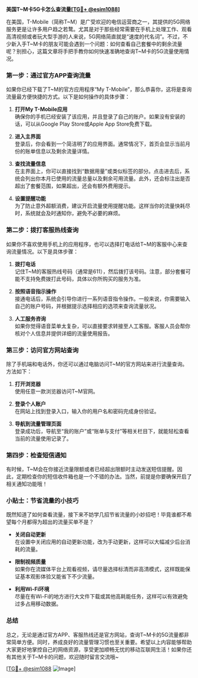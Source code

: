 **美国T~M卡5G卡怎么查流量[[TG💪+ @esim1088](https://t.me/s/esim1088)]**

在美国，T-Mobile（简称T~M）是广受欢迎的电信运营商之一，其提供的5G网络服务更是让许多用户趋之若鹜。尤其是对于那些经常需要在手机上处理工作、观看高清视频或者玩大型手游的人来说，5G网络简直就是“速度的代名词”。不过，不少新入手T~M卡的朋友可能会遇到一个问题：如何查看自己套餐中的剩余流量呢？别担心，这篇文章将手把手教你如何快速准确地查询T~M卡的5G流量使用情况。

### **第一步：通过官方APP查询流量**

如果你已经下载了T~M的官方应用程序“My T-Mobile”，那么恭喜你，这将是查询流量最方便快捷的方式。以下是如何操作的具体步骤：

1. **打开My T-Mobile应用**  
   确保你的手机已经安装了该应用，并且登录了自己的账户。如果没有安装的话，可以从Google Play Store或Apple App Store免费下载。

2. **进入主界面**  
   登录后，你会看到一个简洁明了的应用界面。通常情况下，首页会显示当前月份的账单信息以及剩余流量详情。

3. **查找流量信息**  
   在主界面上，你可以直接找到“数据用量”或类似标签的部分。点击进去后，系统会列出你本月已使用的流量总量以及剩余可用流量。此外，还会标注出是否超出了套餐范围，如果超出，还会有额外费用提示。

4. **设置提醒功能**  
   为了防止意外超额消费，建议开启流量使用提醒功能。这样当你的流量快耗尽时，系统就会及时通知你，避免不必要的麻烦。

### **第二步：拨打客服热线查询**

如果你不喜欢使用手机上的应用程序，也可以选择打电话给T~M的客服中心来查询流量情况。以下是具体步骤：

1. **拨打电话**  
   记住T~M的客服热线号码（通常是611），然后拨打该号码。注意，部分套餐可能不支持免费拨打此号码，具体以你所购买的服务为准。

2. **按照语音指示操作**  
   接通电话后，系统会引导你进行一系列语音指令操作。一般来说，你需要输入自己的账户号码，并根据提示选择相应的选项来查询流量状况。

3. **人工服务咨询**  
   如果你觉得语音菜单太复杂，可以直接要求转接至人工客服。客服人员会帮你核对个人信息并提供详细的流量使用报告。

### **第三步：访问官方网站查询**

除了手机端和电话外，你还可以通过电脑访问T~M的官方网站来进行流量查询。方法如下：

1. **打开浏览器**  
   使用任意一款浏览器访问T~M官网。

2. **登录个人账户**  
   在网站上找到登录入口，输入你的用户名和密码完成身份验证。

3. **导航到流量管理页面**  
   登录成功后，导航至“我的账户”或“账单与支付”等相关栏目下，就能轻松查看当前的流量使用记录了。

### **第四步：检查短信通知**

有时候，T~M会在你接近流量限额或者已经超出限额时主动发送短信提醒。因此，定期检查你的短信收件箱也是一个不错的办法。当然，前提是你要确保开启了相关通知功能哦！

### **小贴士：节省流量的小技巧**

既然知道了如何查看流量，接下来不妨学几招节省流量的小妙招吧！毕竟谁都不希望每个月都得为超出的流量买单不是？

- **关闭自动更新**  
  在设置中关闭应用的自动更新功能，改为手动更新，这样可以大幅减少后台消耗的流量。

- **限制视频质量**  
  如果你在流媒体平台上观看视频，请尽量选择标清而非高清模式，这样既能保证基本观影体验又能省下不少流量。

- **利用Wi-Fi环境**  
  尽量在有Wi-Fi的地方进行大文件下载或其他高耗能任务，这样可以有效避免过多占用移动数据。

### **总结**

总之，无论是通过官方APP、客服热线还是官方网站，查询T~M卡的5G流量都非常简单方便。同时，养成良好的流量管理习惯也至关重要。希望以上内容能够帮助大家更好地掌控自己的网络资源，享受更加顺畅无忧的移动互联网生活！如果你还有其他关于T~M卡的问题，欢迎随时留言交流哦~

[[TG💪+ @esim1088](https://t.me/s/esim1088) ![Image](https://i.postimg.cc/4NQfJmqS/Snipaste-2025-05-13-00-14-12.png)]